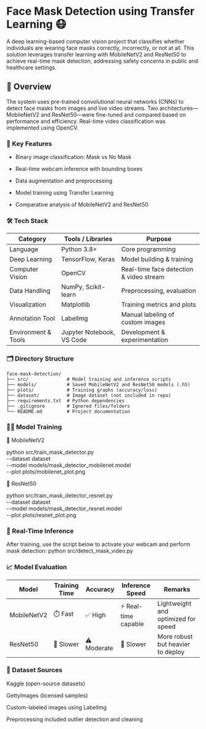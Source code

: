 # Face Mask Detection using Transfer Learning 😷

A deep learning-based computer vision project that classifies whether individuals are wearing face masks correctly, incorrectly, or not at all. This solution leverages transfer learning with MobileNetV2 and ResNet50 to achieve real-time mask detection, addressing safety concerns in public and healthcare settings.

## 🚀 Overview

The system uses pre-trained convolutional neural networks (CNNs) to detect face masks from images and live video streams. Two architectures—MobileNetV2 and ResNet50—were fine-tuned and compared based on performance and efficiency. Real-time video classification was implemented using OpenCV.

### 🧠 Key Features

- Binary image classification: Mask vs No Mask

- Real-time webcam inference with bounding boxes

- Data augmentation and preprocessing

- Model training using Transfer Learning

- Comparative analysis of MobileNetV2 and ResNet50

### 🛠️ Tech Stack

| Category            | Tools / Libraries                                 | Purpose                                 |
|---------------------|---------------------------------------------------|-----------------------------------------|
| Language            | Python 3.8+                                       | Core programming                        |
| Deep Learning       | TensorFlow, Keras                                 | Model building & training               |
| Computer Vision     | OpenCV                                            | Real-time face detection & video stream |
| Data Handling       | NumPy, Scikit-learn                               | Preprocessing, evaluation               |
| Visualization       | Matplotlib                                        | Training metrics and plots              |
| Annotation Tool     | LabelImg                                          | Manual labeling of custom images        |
| Environment & Tools | Jupyter Notebook, VS Code                         | Development & experimentation           |


### 🗂️ Directory Structure

```text
face-mask-detection/
├── src/              # Model training and inference scripts
├── models/           # Saved MobileNetV2 and ResNet50 models (.h5)
├── plots/            # Training graphs (accuracy/loss)
├── dataset/          # Image dataset (not included in repo)
├── requirements.txt  # Python dependencies
├── .gitignore        # Ignored files/folders
└── README.md         # Project documentation
```

### 🏋️‍♂️ Model Training

🔹 MobileNetV2

python src/train_mask_detector.py \
  --dataset dataset \
  --model models/mask_detector_mobilenet.model \
  --plot plots/mobilenet_plot.png

🔹 ResNet50

python src/train_mask_detector_resnet.py \
  --dataset dataset \
  --model models/mask_detector_resnet.model \
  --plot plots/resnet_plot.png

### 🎥 Real-Time Inference

After training, use the script below to activate your webcam and perform mask detection:
python src/detect_mask_video.py


### 📈 Model Evaluation

| Model       | Training Time | Accuracy       | Inference Speed     | Remarks                            |
|-------------|---------------|----------------|----------------------|------------------------------------|
| MobileNetV2 | ⏱️ Fast        | ✅ High         | ⚡ Real-time capable | Lightweight and optimized for speed |
| ResNet50    | 🐢 Slower      | ⚠️ Moderate     | 🐌 Slower           | More robust but heavier to deploy   |


### 📜 Dataset Sources

Kaggle (open-source datasets)

GettyImages (licensed samples)

Custom-labeled images using LabelImg

Preprocessing included outlier detection and cleaning

